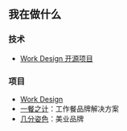 ## 我在做什么

### 技术
* [Work Design 开源项目](https://github.com/work-design)

### 项目
* [Work Design](https://work.design)
* [一餐之计](https://meal.design)：工作餐品牌解决方案
* [几分姿色](https://jifenzise.com)：美业品牌
